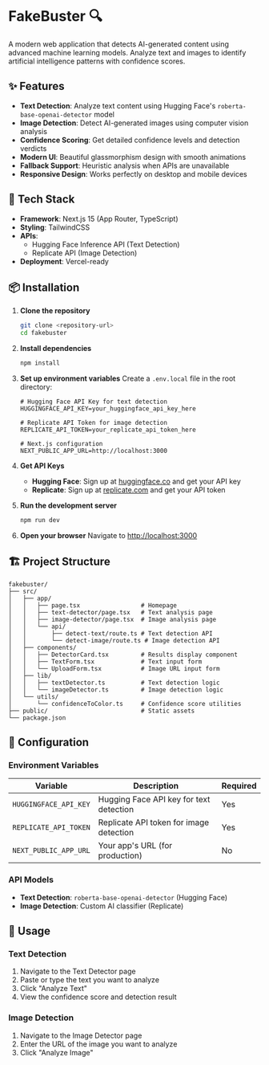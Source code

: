 # FakeBuster 🔍

A modern web application that detects AI-generated content using advanced machine learning models. Analyze text and images to identify artificial intelligence patterns with confidence scores.

## ✨ Features

- **Text Detection**: Analyze text content using Hugging Face's `roberta-base-openai-detector` model
- **Image Detection**: Detect AI-generated images using computer vision analysis
- **Confidence Scoring**: Get detailed confidence levels and detection verdicts
- **Modern UI**: Beautiful glassmorphism design with smooth animations
- **Fallback Support**: Heuristic analysis when APIs are unavailable
- **Responsive Design**: Works perfectly on desktop and mobile devices

## 🚀 Tech Stack

- **Framework**: Next.js 15 (App Router, TypeScript)
- **Styling**: TailwindCSS
- **APIs**: 
  - Hugging Face Inference API (Text Detection)
  - Replicate API (Image Detection)
- **Deployment**: Vercel-ready

## 📦 Installation

1. **Clone the repository**
   ```bash
   git clone <repository-url>
   cd fakebuster
   ```

2. **Install dependencies**
   ```bash
   npm install
   ```

3. **Set up environment variables**
   Create a `.env.local` file in the root directory:
   ```env
   # Hugging Face API Key for text detection
   HUGGINGFACE_API_KEY=your_huggingface_api_key_here
   
   # Replicate API Token for image detection
   REPLICATE_API_TOKEN=your_replicate_api_token_here
   
   # Next.js configuration
   NEXT_PUBLIC_APP_URL=http://localhost:3000
   ```

4. **Get API Keys**
   - **Hugging Face**: Sign up at [huggingface.co](https://huggingface.co) and get your API key
   - **Replicate**: Sign up at [replicate.com](https://replicate.com) and get your API token

5. **Run the development server**
   ```bash
   npm run dev
   ```

6. **Open your browser**
   Navigate to [http://localhost:3000](http://localhost:3000)

## 🏗️ Project Structure

```
fakebuster/
├── src/
│   ├── app/
│   │   ├── page.tsx                 # Homepage
│   │   ├── text-detector/page.tsx   # Text analysis page
│   │   ├── image-detector/page.tsx  # Image analysis page
│   │   └── api/
│   │       ├── detect-text/route.ts # Text detection API
│   │       └── detect-image/route.ts # Image detection API
│   ├── components/
│   │   ├── DetectorCard.tsx         # Results display component
│   │   ├── TextForm.tsx             # Text input form
│   │   └── UploadForm.tsx           # Image URL input form
│   ├── lib/
│   │   ├── textDetector.ts          # Text detection logic
│   │   └── imageDetector.ts         # Image detection logic
│   └── utils/
│       └── confidenceToColor.ts     # Confidence score utilities
├── public/                          # Static assets
└── package.json
```

## 🔧 Configuration

### Environment Variables

| Variable | Description | Required |
|----------|-------------|----------|
| `HUGGINGFACE_API_KEY` | Hugging Face API key for text detection | Yes |
| `REPLICATE_API_TOKEN` | Replicate API token for image detection | Yes |
| `NEXT_PUBLIC_APP_URL` | Your app's URL (for production) | No |

### API Models

- **Text Detection**: `roberta-base-openai-detector` (Hugging Face)
- **Image Detection**: Custom AI classifier (Replicate)

## 🎯 Usage

### Text Detection
1. Navigate to the Text Detector page
2. Paste or type the text you want to analyze
3. Click "Analyze Text"
4. View the confidence score and detection result

### Image Detection
1. Navigate to the Image Detector page
2. Enter the URL of the image you want to analyze
3. Click "Analyze Image"